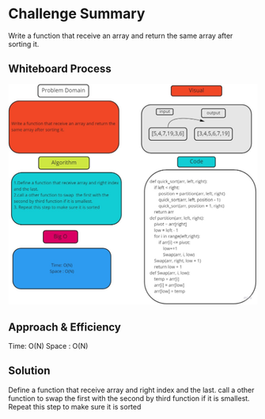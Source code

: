 # Challenge Summary
<!-- Description of the challenge -->
Write a function that receive an array and return the same array after sorting it.
## Whiteboard Process
<!-- Embedded whiteboard image -->
![](../Quik_sort/CH28.jpg)
## Approach & Efficiency
<!-- What approach did you take? Why? What is the Big O space/time for this approach? -->
Time: O(N)
Space : O(N)
## Solution
<!-- Show how to run your code, and examples of it in action -->

Define a function that receive array and right index and the last.
call a other function to swap  the first with the second by third function if it is smallest.
Repeat this step to make sure it is sorted
